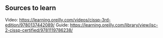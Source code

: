 ## Sources to learn
Video: https://learning.oreilly.com/videos/cissp-3rd-edition/9780137442089/
Guide: https://learning.oreilly.com/library/view/isc-2-cissp-certified/9781119786238/
